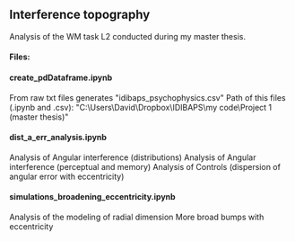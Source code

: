 ## Interference topography

Analysis of the WM task L2 conducted during my master thesis.

#### Files:

#### create_pdDataframe.ipynb
From raw txt files generates "idibaps_psychophysics.csv"
Path of this files (.ipynb and .csv):
"C:\Users\David\Dropbox\IDIBAPS\my code\Project 1 (master thesis)"


#### dist_a_err_analysis.ipynb

Analysis of Angular interference (distributions)
Analysis of Angular interference (perceptual and memory)
Analysis of Controls (dispersion of angular error with eccentricity)


#### simulations_broadening_eccentricity.ipynb

Analysis of the modeling of radial dimension
More broad bumps with eccentricity
